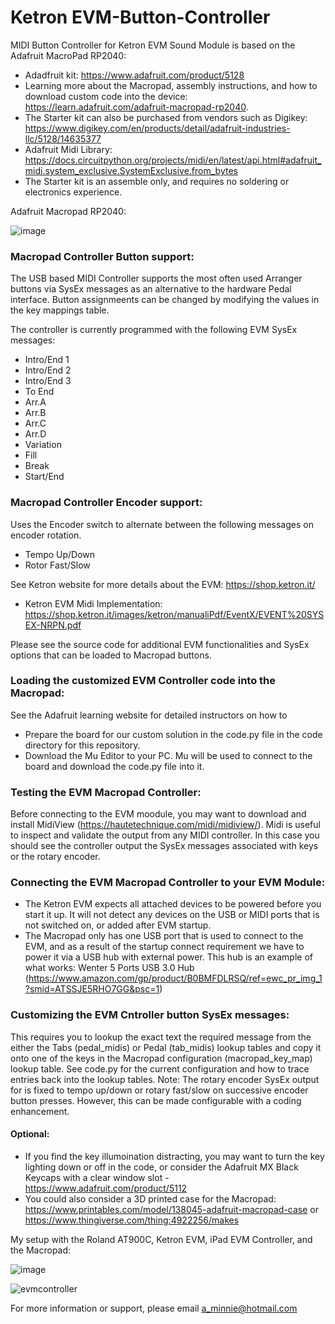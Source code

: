 # Ketron EVM-Button-Controller

MIDI Button Controller for Ketron EVM Sound Module is based on the Adafruit MacroPad RP2040: 
- Adadfruit kit: https://www.adafruit.com/product/5128
- Learning more about the Macropad, assembly instructions, and how to download custom code into the device: https://learn.adafruit.com/adafruit-macropad-rp2040. 
- The Starter kit can also be purchased from vendors such as Digikey: https://www.digikey.com/en/products/detail/adafruit-industries-llc/5128/14635377
- Adafruit Midi Library: https://docs.circuitpython.org/projects/midi/en/latest/api.html#adafruit_midi.system_exclusive.SystemExclusive.from_bytes
- The Starter kit is an assemble only, and requires no soldering or electronics experience.

Adafruit Macropad RP2040:

![image](https://github.com/user-attachments/assets/6fd9b969-9b77-4c2a-81fc-0f7a34129f4d)

### Macropad Controller Button support:

The USB based MIDI Controller supports the most often used Arranger buttons via SysEx messages as an alternative to the hardware Pedal interface. Button assignmeents can be changed by modifying the values in the key mappings table.

The controller is currently programmed with the following EVM SysEx messages:
- Intro/End 1
- Intro/End 2
- Intro/End 3
- To End
- Arr.A
- Arr.B
- Arr.C
- Arr.D
- Variation
- Fill
- Break
- Start/End

### Macropad Controller Encoder support:
Uses the Encoder switch to alternate between the following messages on encoder rotation.
- Tempo Up/Down
- Rotor Fast/Slow

See Ketron website for more details about the EVM: https://shop.ketron.it/
- Ketron EVM Midi Implementation: https://shop.ketron.it/images/ketron/manualiPdf/EventX/EVENT%20SYSEX-NRPN.pdf

Please see the source code for additional EVM functionalities and SysEx options that can be loaded to Macropad buttons.

### Loading the customized EVM Controller code into the Macropad:
See the Adafruit learning website for detailed instructors on how to
-  Prepare the board for our custom solution in the code.py file in the code directory for this repository.
-  Download the Mu Editor to your PC. Mu will be used to connect to the board and download the code.py file into it.

### Testing the EVM Macropad Controller:
Before connecting to the EVM moodule, you may want to download and install MidiView (https://hautetechnique.com/midi/midiview/). Midi is useful to inspect and validate the output from any MIDI controller. In this case you should see the controller output the SysEx messages associated with keys or the rotary encoder.
  
### Connecting the EVM Macropad Controller to your EVM Module: 
- The Ketron EVM expects all attached devices to be powered before you start it up. It will not detect any devices on the USB or MIDI ports that is not switched on, or added after EVM startup.
- The Macropad only has one USB port that is used to connect to the EVM, and as a result of the startup connect requirement we have to power it via a USB hub with external power. This hub is an example of what works:  Wenter 5 Ports USB 3.0 Hub (https://www.amazon.com/gp/product/B0BMFDLRSQ/ref=ewc_pr_img_1?smid=ATSSJE5RHO7GG&psc=1)

### Customizing the EVM Cntroller button SysEx messages:
This requires you to lookup the exact text the required message from the either the Tabs (pedal_midis) or Pedal (tab_midis) lookup tables and copy it onto one of the keys in the Macropad configuration (macropad_key_map) lookup table. See code.py for the current configuration and how to trace entries back into the lookup tables. 
Note: The rotary encoder SysEx output for is fixed to tempo up/down or rotary fast/slow on successive encoder button presses. However, this can be made configurable with a coding enhancement.

#### Optional:
- If you find the key illumoination distracting, you may want to turn the key lighting down or off in the code, or consider the Adafruit MX Black Keycaps with a clear window slot - https://www.adafruit.com/product/5112
- You could also consider a 3D printed case for the Macropad: https://www.printables.com/model/138045-adafruit-macropad-case or https://www.thingiverse.com/thing:4922256/makes

My setup with the Roland AT900C, Ketron EVM, iPad EVM Controller, and the Macropad:

![image](https://github.com/user-attachments/assets/b157a384-70e0-4774-a011-49b8d7b529fb)

![evmcontroller](https://github.com/user-attachments/assets/49323e5a-62fe-4b38-81b6-59a04b765fe2)

For more information or support, please email a_minnie@hotmail.com




